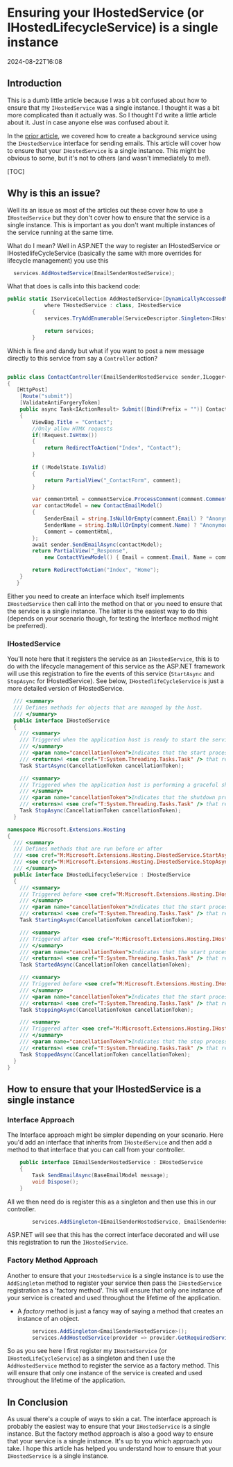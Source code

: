 ﻿# Ensuring your IHostedService (or IHostedLifecycleService) is a single instance
<!--category-- ASP.NET -->
<datetime class="hidden">2024-08-22T16:08</datetime>
## Introduction
This is a dumb little article because I was a bit confused about how to ensure that my `IHostedService` was a single instance. I thought it was a bit more complicated than it actually was. So I thought I'd write a little article about it. Just in case anyone else was confused about it.

In the [prior article](/blog/addingasyncsendingforemails), we covered how to create a background service using the `IHostedService` interface for sending emails. This article will cover how to ensure that your `IHostedService` is a single instance.
This might be obvious to some, but it's not to others (and wasn't immediately to me!).

[TOC]

## Why is this an issue?
Well its an issue as most of the articles out these cover how to use a `IHostedService` but they don't cover how to ensure that the service is a single instance. This is important as you don't want multiple instances of the service running at the same time.

What do I mean? Well in ASP.NET the way to register an IHostedService or IHostedlifeCycleService (basically the same with more overrides for lifecycle management) you use this

```csharp
  services.AddHostedService(EmailSenderHostedService);
```
What that does is calls into this backend code:

```csharp
public static IServiceCollection AddHostedService<[DynamicallyAccessedMembers(DynamicallyAccessedMemberTypes.PublicConstructors)] THostedService>(this IServiceCollection services)
            where THostedService : class, IHostedService
        {
            services.TryAddEnumerable(ServiceDescriptor.Singleton<IHostedService, THostedService>());

            return services;
        }

```
Which is fine and dandy but what if you want to post a new message directly to this service from say a `Controller` action?

```csharp

public class ContactController(EmailSenderHostedService sender,ILogger<BaseController> logger) ...
{
   [HttpPost]
    [Route("submit")]
    [ValidateAntiForgeryToken]
    public async Task<IActionResult> Submit([Bind(Prefix = "")] ContactViewModel comment)
    {
        ViewBag.Title = "Contact";
        //Only allow HTMX requests
        if(!Request.IsHtmx())
        {
            return RedirectToAction("Index", "Contact");
        }
      
        if (!ModelState.IsValid)
        {
            return PartialView("_ContactForm", comment);
        }

        var commentHtml = commentService.ProcessComment(comment.Comment);
        var contactModel = new ContactEmailModel()
        {
            SenderEmail = string.IsNullOrEmpty(comment.Email) ? "Anonymous" : comment.Email,
            SenderName = string.IsNullOrEmpty(comment.Name) ? "Anonymous" : comment.Name,
            Comment = commentHtml,
        };
        await sender.SendEmailAsync(contactModel);
        return PartialView("_Response",
            new ContactViewModel() { Email = comment.Email, Name = comment.Name, Comment = commentHtml });

        return RedirectToAction("Index", "Home");
    }
   }
```
Either you need to create an interface which itself implements `IHostedService` then call into the method on that or you need to ensure that the service is a single instance. The latter is the easiest way to do this (depends on your scenario though, for testing the Interface method might be preferred).



### IHostedService
You'll note here that it registers the service as an `IHostedService`, this is to do with the lifecycle management of this service as the ASP.NET framework will use this registration to fire the events of this service (`StartAsync` and `StopAsync` for IHostedService). See below, `IHostedlifeCycleService` is just a more detailed version of IHostedService.

```csharp
  /// <summary>
  /// Defines methods for objects that are managed by the host.
  /// </summary>
  public interface IHostedService
  {
    /// <summary>
    /// Triggered when the application host is ready to start the service.
    /// </summary>
    /// <param name="cancellationToken">Indicates that the start process has been aborted.</param>
    /// <returns>A <see cref="T:System.Threading.Tasks.Task" /> that represents the asynchronous Start operation.</returns>
    Task StartAsync(CancellationToken cancellationToken);

    /// <summary>
    /// Triggered when the application host is performing a graceful shutdown.
    /// </summary>
    /// <param name="cancellationToken">Indicates that the shutdown process should no longer be graceful.</param>
    /// <returns>A <see cref="T:System.Threading.Tasks.Task" /> that represents the asynchronous Stop operation.</returns>
    Task StopAsync(CancellationToken cancellationToken);
  }

namespace Microsoft.Extensions.Hosting
{
  /// <summary>
  /// Defines methods that are run before or after
  /// <see cref="M:Microsoft.Extensions.Hosting.IHostedService.StartAsync(System.Threading.CancellationToken)" /> and
  /// <see cref="M:Microsoft.Extensions.Hosting.IHostedService.StopAsync(System.Threading.CancellationToken)" />.
  /// </summary>
  public interface IHostedLifecycleService : IHostedService
  {
    /// <summary>
    /// Triggered before <see cref="M:Microsoft.Extensions.Hosting.IHostedService.StartAsync(System.Threading.CancellationToken)" />.
    /// </summary>
    /// <param name="cancellationToken">Indicates that the start process has been aborted.</param>
    /// <returns>A <see cref="T:System.Threading.Tasks.Task" /> that represents the asynchronous operation.</returns>
    Task StartingAsync(CancellationToken cancellationToken);

    /// <summary>
    /// Triggered after <see cref="M:Microsoft.Extensions.Hosting.IHostedService.StartAsync(System.Threading.CancellationToken)" />.
    /// </summary>
    /// <param name="cancellationToken">Indicates that the start process has been aborted.</param>
    /// <returns>A <see cref="T:System.Threading.Tasks.Task" /> that represents the asynchronous operation.</returns>
    Task StartedAsync(CancellationToken cancellationToken);

    /// <summary>
    /// Triggered before <see cref="M:Microsoft.Extensions.Hosting.IHostedService.StopAsync(System.Threading.CancellationToken)" />.
    /// </summary>
    /// <param name="cancellationToken">Indicates that the start process has been aborted.</param>
    /// <returns>A <see cref="T:System.Threading.Tasks.Task" /> that represents the asynchronous operation.</returns>
    Task StoppingAsync(CancellationToken cancellationToken);

    /// <summary>
    /// Triggered after <see cref="M:Microsoft.Extensions.Hosting.IHostedService.StopAsync(System.Threading.CancellationToken)" />.
    /// </summary>
    /// <param name="cancellationToken">Indicates that the stop process has been aborted.</param>
    /// <returns>A <see cref="T:System.Threading.Tasks.Task" /> that represents the asynchronous operation.</returns>
    Task StoppedAsync(CancellationToken cancellationToken);
  }
}
```

## How to ensure that your IHostedService is a single instance

### Interface Approach
The Interface approach might be simpler depending on your scenario. Here you'd add an interface that inherits from `IHostedService` and then add a method to that interface that you can call from your controller.

```csharp
    public interface IEmailSenderHostedService : IHostedService
    {
        Task SendEmailAsync(BaseEmailModel message);
        void Dispose();
    }
```
 
All we then need do is register this as a singleton and then use this in our controller.

```csharp
        services.AddSingleton<IEmailSenderHostedService, EmailSenderHostedService>();
```

ASP.NET will see that this has the correct interface decorated and will use this registration to run the `IHostedService`.


### Factory Method Approach
Another to ensure that your `IHostedService` is a single instance is to use the `AddSingleton` method to register your service then pass the `IHostedService` registration as a 'factory method'. This will ensure that only one instance of your service is created and used throughout the lifetime of the application.

* A *factory* method is just a fancy way of saying a method that creates an instance of an object.

```csharp
        services.AddSingleton<EmailSenderHostedService>();
        services.AddHostedService(provider => provider.GetRequiredService<EmailSenderHostedService>());
```

So as you see here I first register my `IHostedService` (or `IHostedLifeCycleService`) as a singleton and then I use the `AddHostedService` method to register the service as a factory method. This will ensure that only one instance of the service is created and used throughout the lifetime of the application.


## In Conclusion
As usual there's a couple of ways to skin a cat. The interface approach is probably the easiest way to ensure that your `IHostedService` is a single instance. But the factory method approach is also a good way to ensure that your service is a single instance. It's up to you which approach you take. I hope this article has helped you understand how to ensure that your `IHostedService` is a single instance.